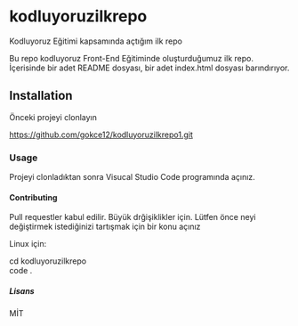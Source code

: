 
# kodluyoruzilkrepo
Kodluyoruz Eğitimi kapsamında açtığım ilk repo

Bu repo kodluyoruz Front-End Eğitiminde oluşturduğumuz ilk repo. İçerisinde bir adet README dosyası, bir adet index.html dosyası barındırıyor.


## Installation
Önceki projeyi clonlayın

https://github.com/gokce12/kodluyoruzilkrepo1.git

### Usage

Projeyi clonladıktan sonra Visucal Studio Code programında açınız.

#### Contributing

Pull requestler kabul edilir. Büyük drğişiklikler için. Lütfen önce neyi değiştirmek istediğinizi tartışmak için bir konu açınız

Linux için:

cd kodluyoruzilkrepo<br>
code .

##### Lisans

MİT 



